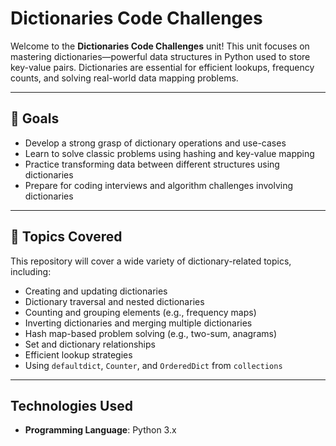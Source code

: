 # Dictionaries Code Challenges

Welcome to the **Dictionaries Code Challenges** unit! This unit focuses on mastering dictionaries—powerful data structures in Python used to store key-value pairs. Dictionaries are essential for efficient lookups, frequency counts, and solving real-world data mapping problems.

---

## 🚀 Goals

- Develop a strong grasp of dictionary operations and use-cases  
- Learn to solve classic problems using hashing and key-value mapping  
- Practice transforming data between different structures using dictionaries  
- Prepare for coding interviews and algorithm challenges involving dictionaries  

---

## 🧩 Topics Covered

This repository will cover a wide variety of dictionary-related topics, including:

- Creating and updating dictionaries
- Dictionary traversal and nested dictionaries
- Counting and grouping elements (e.g., frequency maps)
- Inverting dictionaries and merging multiple dictionaries
- Hash map-based problem solving (e.g., two-sum, anagrams)
- Set and dictionary relationships
- Efficient lookup strategies
- Using `defaultdict`, `Counter`, and `OrderedDict` from `collections`

---

## Technologies Used

- **Programming Language**: Python 3.x
